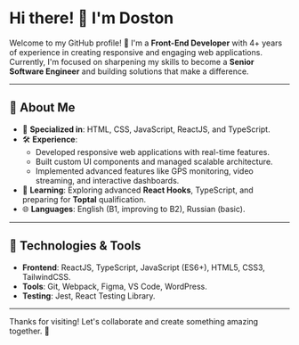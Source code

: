 # Hi there! 👋 I'm Doston

Welcome to my GitHub profile! 🚀 I'm a **Front-End Developer** with 4+ years of experience in creating responsive and engaging web applications. Currently, I'm focused on sharpening my skills to become a **Senior Software Engineer** and building solutions that make a difference.

---

## 💼 About Me

- 🌟 **Specialized in**: HTML, CSS, JavaScript, ReactJS, and TypeScript.  
- 🛠️ **Experience**:  
   - Developed responsive web applications with real-time features.  
   - Built custom UI components and managed scalable architecture.  
   - Implemented advanced features like GPS monitoring, video streaming, and interactive dashboards.  
- 📘 **Learning**: Exploring advanced **React Hooks**, TypeScript, and preparing for **Toptal** qualification.  
- 🌐 **Languages**: English (B1, improving to B2), Russian (basic).  

---


## 🔧 Technologies & Tools

- **Frontend**: ReactJS, TypeScript, JavaScript (ES6+), HTML5, CSS3, TailwindCSS.  
- **Tools**: Git, Webpack, Figma, VS Code, WordPress.  
- **Testing**: Jest, React Testing Library.  

---

Thanks for visiting! Let's collaborate and create something amazing together. 🚀  
